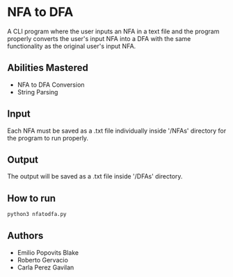 # NFA to DFA
A CLI program where the user inputs an NFA in a text file and the program properly converts the user's input NFA into a DFA with the same functionality as the original user's input NFA.

## Abilities Mastered
- NFA to DFA Conversion
- String Parsing

## Input

Each NFA must be saved as a .txt file individually inside '/NFAs' directory for the program to run properly.

## Output

The output will be saved as a .txt file inside '/DFAs' directory.

## How to run

```sh
python3 nfatodfa.py
```

## Authors

- Emilio Popovits Blake
- Roberto Gervacio 
- Carla Perez Gavilan

